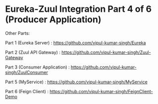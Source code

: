 # Eureka-Zuul Integration Part 4 of 6 (Producer Application)

Other Parts: 

Part 1 (Eureka Server) : https://github.com/vipul-kumar-singh/Eureka

Part 2 (Zuul API Gateway) : https://github.com/vipul-kumar-singh/Zuul-Gateway

Part 3 (Consumer Application) : https://github.com/vipul-kumar-singh/ZuulConsumer

Part 5 (MyService) : https://github.com/vipul-kumar-singh/MyService

Part 6 (Feign Client) : https://github.com/vipul-kumar-singh/FeignClient-Demo
